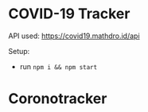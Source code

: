 # COVID-19 Tracker

API used: https://covid19.mathdro.id/api

Setup:
- run ```npm i && npm start```
# Coronotracker

